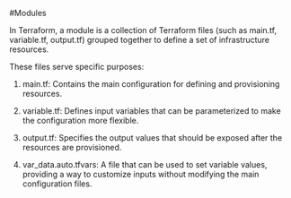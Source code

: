 #Modules

In Terraform, a module is a collection of Terraform files (such as main.tf, variable.tf, output.tf) grouped together to define a set of infrastructure resources. 

These files serve specific purposes:

1. main.tf: Contains the main configuration for defining and provisioning resources.

2. variable.tf: Defines input variables that can be parameterized to make the configuration more flexible.

3. output.tf: Specifies the output values that should be exposed after the resources are provisioned.

4. var_data.auto.tfvars: A file that can be used to set variable values, providing a way to customize
inputs without modifying the main configuration files.
